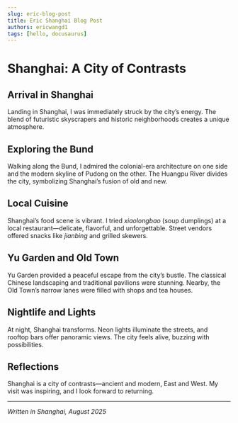 ```yaml
---
slug: eric-blog-post
title: Eric Shanghai Blog Post
authors: ericwangd1
tags: [hello, docusaurus]
---
```


# Shanghai: A City of Contrasts

## Arrival in Shanghai

Landing in Shanghai, I was immediately struck by the city’s energy. The blend of futuristic skyscrapers and historic neighborhoods creates a unique atmosphere.

## Exploring the Bund

Walking along the Bund, I admired the colonial-era architecture on one side and the modern skyline of Pudong on the other. The Huangpu River divides the city, symbolizing Shanghai’s fusion of old and new.

## Local Cuisine

Shanghai’s food scene is vibrant. I tried _xiaolongbao_ (soup dumplings) at a local restaurant—delicate, flavorful, and unforgettable. Street vendors offered snacks like _jianbing_ and grilled skewers.

## Yu Garden and Old Town

Yu Garden provided a peaceful escape from the city’s bustle. The classical Chinese landscaping and traditional pavilions were stunning. Nearby, the Old Town’s narrow lanes were filled with shops and tea houses.

## Nightlife and Lights

At night, Shanghai transforms. Neon lights illuminate the streets, and rooftop bars offer panoramic views. The city feels alive, buzzing with possibilities.

## Reflections

Shanghai is a city of contrasts—ancient and modern, East and West. My visit was inspiring, and I look forward to returning.

---

_Written in Shanghai, August 2025_
